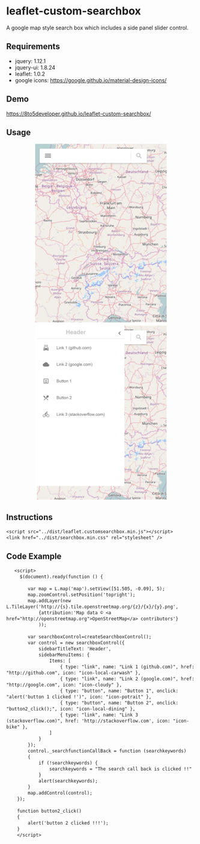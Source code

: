 # leaflet-custom-searchbox

A google map style search box which includes a side panel slider control.

## Requirements 
   * jquery:  1.12.1 
   * jquery-ui: 1.8.24 
   * leaflet: 1.0.2
   * google icons: https://google.github.io/material-design-icons/

## Demo
https://8to5developer.github.io/leaflet-custom-searchbox/

## Usage

<p align="center">
  <img src="https://github.com/8to5Developer/leaflet-custom-searchbox/raw/gh-pages/screenshots/snapshot1.JPG" width="350"/>
  <img src="https://github.com/8to5Developer/leaflet-custom-searchbox/raw/gh-pages/screenshots/snapshot2.JPG" width="350"/>
</p>


## Instructions
```
<script src="../dist/leaflet.customsearchbox.min.js"></script>
<link href="../dist/searchbox.min.css" rel="stylesheet" />
```

## Code Example
```
   <script>
     $(document).ready(function () {
        
        var map = L.map('map').setView([51.505, -0.09], 5);
        map.zoomControl.setPosition('topright');
        map.addLayer(new L.TileLayer('http://{s}.tile.openstreetmap.org/{z}/{x}/{y}.png',
            {attribution:'Map data © <a href="http://openstreetmap.org">OpenStreetMap</a> contributors'}
            ));
	    
        var searchboxControl=createSearchboxControl();
        var control = new searchboxControl({
            sidebarTitleText: 'Header',
            sidebarMenuItems: {
                Items: [
                    { type: "link", name: "Link 1 (github.com)", href: "http://github.com", icon: "icon-local-carwash" },
                    { type: "link", name: "Link 2 (google.com)", href: "http://google.com", icon: "icon-cloudy" },
                    { type: "button", name: "Button 1", onclick: "alert('button 1 clicked !')", icon: "icon-potrait" },
                    { type: "button", name: "Button 2", onclick: "button2_click();", icon: "icon-local-dining" },
                    { type: "link", name: "Link 3 (stackoverflow.com)", href: 'http://stackoverflow.com', icon: "icon-bike" },
                ]
            }
        });
        control._searchfunctionCallBack = function (searchkeywords)
        {
            if (!searchkeywords) {
                searchkeywords = "The search call back is clicked !!"
            }
            alert(searchkeywords);
        }
        map.addControl(control);
    });
    
    function button2_click()
    {
        alert('button 2 clicked !!!');
    }
    </script>
```
	
